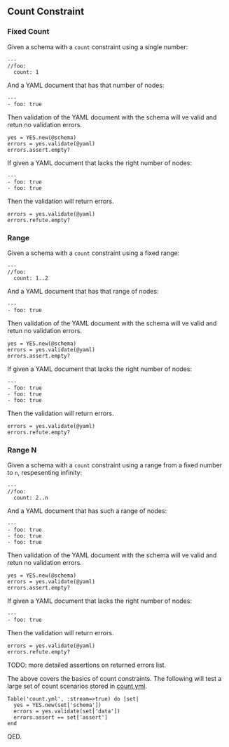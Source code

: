 ## Count Constraint

### Fixed Count

Given a schema with a `count` constraint using a single number:

    ---
    //foo:
      count: 1

And a YAML document that has that number of nodes:

    ---
    - foo: true

Then validation of the YAML document with the schema will
ve valid and retun no validation errors.

    yes = YES.new(@schema)
    errors = yes.validate(@yaml)
    errors.assert.empty?

If given a YAML document that lacks the right number of nodes: 

    ---
    - foo: true
    - foo: true

Then the validation will return errors.

    errors = yes.validate(@yaml)
    errors.refute.empty?

### Range

Given a schema with a `count` constraint using a fixed range:

    ---
    //foo:
      count: 1..2

And a YAML document that has that range of nodes:

    ---
    - foo: true

Then validation of the YAML document with the schema will
ve valid and retun no validation errors.

    yes = YES.new(@schema)
    errors = yes.validate(@yaml)
    errors.assert.empty?

If given a YAML document that lacks the right number of nodes: 

    ---
    - foo: true
    - foo: true
    - foo: true

Then the validation will return errors.

    errors = yes.validate(@yaml)
    errors.refute.empty?

### Range N

Given a schema with a `count` constraint using a range from a fixed number
to `n`, respesenting infinity:

    ---
    //foo:
      count: 2..n

And a YAML document that has such a range of nodes:

    ---
    - foo: true
    - foo: true
    - foo: true

Then validation of the YAML document with the schema will
ve valid and retun no validation errors.

    yes = YES.new(@schema)
    errors = yes.validate(@yaml)
    errors.assert.empty?

If given a YAML document that lacks the right number of nodes: 

    ---
    - foo: true

Then the validation will return errors.

    errors = yes.validate(@yaml)
    errors.refute.empty?

TODO: more detailed assertions on returned errors list.

The above covers the basics of count constraints. The following
will test a large set of count scenarios stored in [count.yml](count.yml).

    Table('count.yml', :stream=>true) do |set|
      yes = YES.new(set['schema'])
      errors = yes.validate(set['data'])
      errors.assert == set['assert']
    end

QED.
